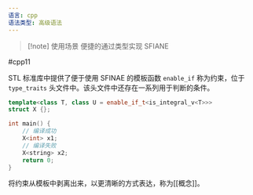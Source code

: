 ```yaml
---
语言: cpp
语法类型: 高级语法
---
```

> [!note] 使用场景
> 便捷的通过类型实现 SFIANE

#cpp11 

STL 标准库中提供了便于使用 SFINAE 的模板函数 `enable_if` 称为约束，位于 `type_traits` 头文件中。该头文件中还存在一系列用于判断的条件。

```cpp
template<class T, class U = enable_if_t<is_integral_v<T>>>
struct X {};

int main() {
    // 编译成功
    X<int> x1;
    // 编译失败
    X<string> x2;
    return 0;
}
```

将约束从模板中剥离出来，以更清晰的方式表达，称为[[概念]]。
